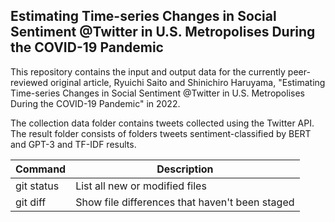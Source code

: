 ## Estimating Time-series Changes in Social Sentiment @Twitter in U.S. Metropolises During the COVID-19 Pandemic

This repository contains the input and output data for the currently peer-reviewed original article, Ryuichi Saito and Shinichiro Haruyama, "Estimating Time-series Changes in Social Sentiment @Twitter in U.S. Metropolises During the COVID-19 Pandemic" in 2022.

The collection data folder contains tweets collected using the Twitter API. The result folder consists of folders tweets sentiment-classified by BERT and GPT-3 and TF-IDF results.

| Command | Description |
| --- | --- |
| git status | List all new or modified files |
| git diff | Show file differences that haven't been staged |
